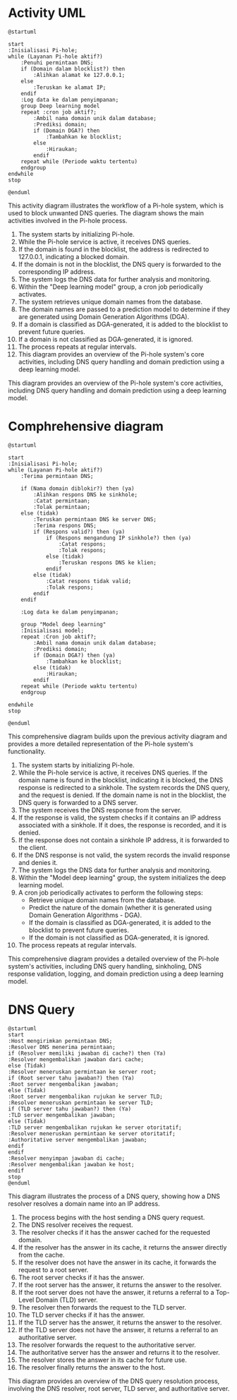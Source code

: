 # Activity UML

```plantuml
@startuml

start
:Inisialisasi Pi-hole;
while (Layanan Pi-hole aktif?)
    :Penuhi permintaan DNS;
    if (Domain dalam blocklist?) then
        :Alihkan alamat ke 127.0.0.1;
    else
        :Teruskan ke alamat IP;
    endif
    :Log data ke dalam penyimpanan;
    group Deep learning model
    repeat :cron job aktif?;
        :Ambil nama domain unik dalam database;
        :Prediksi domain;
        if (Domain DGA?) then
            :Tambahkan ke blocklist;
        else
            :Hiraukan;
        endif
    repeat while (Periode waktu tertentu)
    endgroup
endwhile
stop

@enduml
```

This activity diagram illustrates the workflow of a Pi-hole system, which is used to block unwanted DNS queries. The diagram shows the main activities involved in the Pi-hole process.

1. The system starts by initializing Pi-hole.
2. While the Pi-hole service is active, it receives DNS queries.
3. If the domain is found in the blocklist, the address is redirected to 127.0.0.1, indicating a blocked domain.
4. If the domain is not in the blocklist, the DNS query is forwarded to the corresponding IP address.
5. The system logs the DNS data for further analysis and monitoring.
6. Within the "Deep learning model" group, a cron job periodically activates.
7. The system retrieves unique domain names from the database.
8. The domain names are passed to a prediction model to determine if they are generated using Domain Generation Algorithms (DGA).
9. If a domain is classified as DGA-generated, it is added to the blocklist to prevent future queries.
10. If a domain is not classified as DGA-generated, it is ignored.
11. The process repeats at regular intervals.
12. This diagram provides an overview of the Pi-hole system's core activities, including DNS query handling and domain prediction using a deep learning model.

This diagram provides an overview of the Pi-hole system's core activities, including DNS query handling and domain prediction using a deep learning model.

# Comphrehensive diagram

```plantuml
@startuml

start
:Inisialisasi Pi-hole;
while (Layanan Pi-hole aktif?)
    :Terima permintaan DNS;

    if (Nama domain diblokir?) then (ya)
        :Alihkan respons DNS ke sinkhole;
        :Catat permintaan;
        :Tolak permintaan;
    else (tidak)
        :Teruskan permintaan DNS ke server DNS;
        :Terima respons DNS;
        if (Respons valid?) then (ya)
            if (Respons mengandung IP sinkhole?) then (ya)
                :Catat respons;
                :Tolak respons;
            else (tidak)
                :Teruskan respons DNS ke klien;
            endif
        else (tidak)
            :Catat respons tidak valid;
            :Tolak respons;
        endif
    endif

    :Log data ke dalam penyimpanan;

    group "Model deep learning"
    :Inisialisasi model;
    repeat :Cron job aktif?;
        :Ambil nama domain unik dalam database;
        :Prediksi domain;
        if (Domain DGA?) then (ya)
            :Tambahkan ke blocklist;
        else (tidak)
            :Hiraukan;
        endif
    repeat while (Periode waktu tertentu)
    endgroup

endwhile
stop

@enduml
```

This comprehensive diagram builds upon the previous activity diagram and provides a more detailed representation of the Pi-hole system's functionality.

1. The system starts by initializing Pi-hole.
2. While the Pi-hole service is active, it receives DNS queries. If the domain name is found in the blocklist, indicating it is blocked, the DNS response is redirected to a sinkhole. The system records the DNS query, and the request is denied. If the domain name is not in the blocklist, the DNS query is forwarded to a DNS server.
5. The system receives the DNS response from the server.
6. If the response is valid, the system checks if it contains an IP address associated with a sinkhole. If it does, the response is recorded, and it is denied.
7. If the response does not contain a sinkhole IP address, it is forwarded to the client.
8. If the DNS response is not valid, the system records the invalid response and denies it.
9. The system logs the DNS data for further analysis and monitoring.
10. Within the "Model deep learning" group, the system initializes the deep learning model.
11. A cron job periodically activates to perform the following steps:
    - Retrieve unique domain names from the database.
    - Predict the nature of the domain (whether it is generated using Domain Generation Algorithms - DGA).
    - If the domain is classified as DGA-generated, it is added to the blocklist to prevent future queries.
    - If the domain is not classified as DGA-generated, it is ignored.
12. The process repeats at regular intervals.

This comprehensive diagram provides a detailed overview of the Pi-hole system's activities, including DNS query handling, sinkholing, DNS response validation, logging, and domain prediction using a deep learning model.

# DNS Query

```plantuml
@startuml
start
:Host mengirimkan permintaan DNS;
:Resolver DNS menerima permintaan;
if (Resolver memiliki jawaban di cache?) then (Ya)
:Resolver mengembalikan jawaban dari cache;
else (Tidak)
:Resolver meneruskan permintaan ke server root;
if (Root server tahu jawaban?) then (Ya)
:Root server mengembalikan jawaban;
else (Tidak)
:Root server mengembalikan rujukan ke server TLD;
:Resolver meneruskan permintaan ke server TLD;
if (TLD server tahu jawaban?) then (Ya)
:TLD server mengembalikan jawaban;
else (Tidak)
:TLD server mengembalikan rujukan ke server otoritatif;
:Resolver meneruskan permintaan ke server otoritatif;
:Authoritative server mengembalikan jawaban;
endif
endif
:Resolver menyimpan jawaban di cache;
:Resolver mengembalikan jawaban ke host;
endif
stop
@enduml
```

This diagram illustrates the process of a DNS query, showing how a DNS resolver resolves a domain name into an IP address.

1. The process begins with the host sending a DNS query request.
2. The DNS resolver receives the request.
3. The resolver checks if it has the answer cached for the requested domain.
4. If the resolver has the answer in its cache, it returns the answer directly from the cache.
5. If the resolver does not have the answer in its cache, it forwards the request to a root server.
6. The root server checks if it has the answer.
7. If the root server has the answer, it returns the answer to the resolver.
8. If the root server does not have the answer, it returns a referral to a Top-Level Domain (TLD) server.
9. The resolver then forwards the request to the TLD server.
10. The TLD server checks if it has the answer.
11. If the TLD server has the answer, it returns the answer to the resolver.
12. If the TLD server does not have the answer, it returns a referral to an authoritative server.
13. The resolver forwards the request to the authoritative server.
14. The authoritative server has the answer and returns it to the resolver.
15. The resolver stores the answer in its cache for future use.
16. The resolver finally returns the answer to the host.

This diagram provides an overview of the DNS query resolution process, involving the DNS resolver, root server, TLD server, and authoritative server.